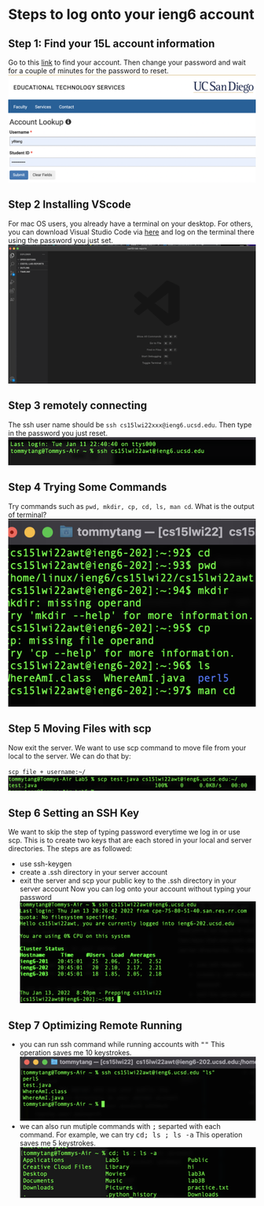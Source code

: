 # Steps to log onto your ieng6 account
## Step 1: Find your 15L account information
Go to this [link](https://sdacs.ucsd.edu/~icc/index.php) to find your account. Then change your password and wait for a couple of minutes for the password to reset.
![step1](images/Step1.png)

## Step 2 Installing VScode
For mac OS users, you already have a terminal on your desktop. For others, you can download Visual Studio Code via [here](https://code.visualstudio.com/download) and log on the terminal there using the password you just set. 
![vscode](images/VSCode.png)
## Step 3 remotely connecting
The ssh user name should be `ssh cs15lwi22xxx@ieng6.ucsd.edu`.
Then type in the password you just reset.
![step3](images/step2.png)

## Step 4 Trying Some Commands
Try commands such as `pwd, mkdir, cp, cd, ls, man cd`. What is the output of terminal?
![](images/command.png)
## Step 5 Moving Files with scp
Now exit the server. We want to use scp command to move file from your local to the server. We can do that by:

`scp file + username:~/`
![scp](images/scp.png)
## Step 6 Setting an SSH Key
We want to skip the step of typing password everytime we log in or use scp. This is to create two keys that are each stored in your local and server directories. The steps are as followed:
* use ssh-keygen
* create a .ssh directory in your server account
* exit the server and scp your public key to the .ssh directory in your server account
Now you can log onto your account without typing your password
![keygen](images/keygen.png)
## Step 7 Optimizing Remote Running 
* you can run ssh command while running accounts with <kbd>""</kbd> This operation saves me 10 keystrokes.
![sshremote](images/sshremote.png)
* we can also run mutiple commands with <kbd>;</kbd> separted with each command. For example, we can try <kbd>cd; ls ; ls -a</kbd> This operation saves me 5 keystrokes.
![mutiple](images/mutiple.png)

